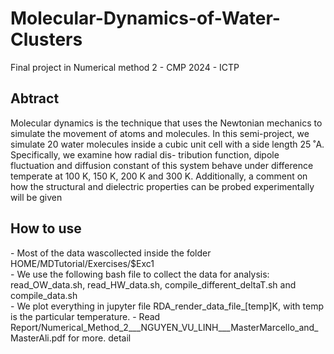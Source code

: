 # Molecular-Dynamics-of-Water-Clusters
Final project in Numerical method 2 - CMP 2024 - ICTP

<h2> Abtract </h2>
Molecular dynamics is the technique that uses the Newtonian mechanics to simulate the
movement of atoms and molecules. In this semi-project, we simulate 20 water molecules
inside a cubic unit cell with a side length 25 ˚A. Specifically, we examine how radial dis-
tribution function, dipole fluctuation and diffusion constant of this system behave under
difference temperate at 100 K, 150 K, 200 K and 300 K. Additionally, a comment on how
the structural and dielectric properties can be probed experimentally will be given

<h2> How to use </h2>
- Most of the data wascollected inside the folder HOME/MDTutorial/Exercises/$Exc1  <br>
- We use the following bash file to collect the data for analysis: read_OW_data.sh, read_HW_data.sh, compile_different_deltaT.sh and compile_data.sh <br>
- We plot everything in jupyter file RDA_render_data_file_[temp]K, with temp is the particular temperature.
- Read Report/Numerical_Method_2___NGUYEN_VU_LINH___MasterMarcello_and_MasterAli.pdf for more. detail 
